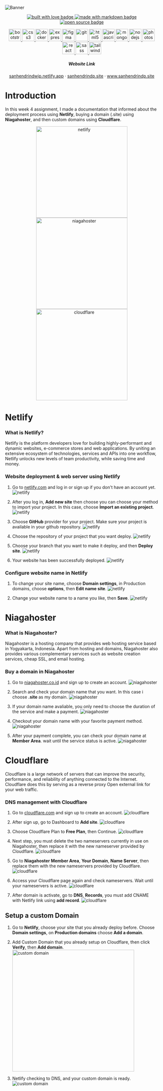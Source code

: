 ![Banner](images/markdown/Banner%20GitHubv1.2.png)

<p align="center">
  <a href="https://github.com/EddieHubCommunity" target="_blank" rel="noopener noreferrer">
    <img src="https://forthebadge.com/images/badges/built-with-love.svg" alt="built with love badge" />
 </a>
  <a href="https://github.com/EddieHubCommunity" target="_blank" rel="noopener noreferrer">
    <img src="https://forthebadge.com/images/badges/made-with-markdown.svg" alt="made with markdown badge" />
 </a>
  <a href="https://github.com/EddieHubCommunity" target="_blank" rel="noopener noreferrer">
    <img src="https://forthebadge.com/images/badges/open-source.svg" alt="open source badge" />
 </a>
 </p>

<p align="center"> <a href="https://getbootstrap.com" target="_blank" rel="noreferrer"> <img src="https://raw.githubusercontent.com/devicons/devicon/master/icons/bootstrap/bootstrap-plain-wordmark.svg" alt="bootstrap" width="40" height="40"/> </a> <a href="https://www.w3schools.com/css/" target="_blank" rel="noreferrer"> <img src="https://raw.githubusercontent.com/devicons/devicon/master/icons/css3/css3-original-wordmark.svg" alt="css3" width="40" height="40"/> </a> <a href="https://www.docker.com/" target="_blank" rel="noreferrer"> <img src="https://raw.githubusercontent.com/devicons/devicon/master/icons/docker/docker-original-wordmark.svg" alt="docker" width="40" height="40"/> </a> <a href="https://expressjs.com" target="_blank" rel="noreferrer"> <img src="https://raw.githubusercontent.com/devicons/devicon/master/icons/express/express-original-wordmark.svg" alt="express" width="40" height="40"/> </a> <a href="https://www.figma.com/" target="_blank" rel="noreferrer"> <img src="https://www.vectorlogo.zone/logos/figma/figma-icon.svg" alt="figma" width="40" height="40"/> </a> <a href="https://git-scm.com/" target="_blank" rel="noreferrer"> <img src="https://www.vectorlogo.zone/logos/git-scm/git-scm-icon.svg" alt="git" width="40" height="40"/> </a> <a href="https://www.w3.org/html/" target="_blank" rel="noreferrer"> <img src="https://raw.githubusercontent.com/devicons/devicon/master/icons/html5/html5-original-wordmark.svg" alt="html5" width="40" height="40"/> </a> <a href="https://developer.mozilla.org/en-US/docs/Web/JavaScript" target="_blank" rel="noreferrer"> <img src="https://raw.githubusercontent.com/devicons/devicon/master/icons/javascript/javascript-original.svg" alt="javascript" width="40" height="40"/> </a> <a href="https://www.mongodb.com/" target="_blank" rel="noreferrer"> <img src="https://raw.githubusercontent.com/devicons/devicon/master/icons/mongodb/mongodb-original-wordmark.svg" alt="mongodb" width="40" height="40"/> </a> <a href="https://nodejs.org" target="_blank" rel="noreferrer"> <img src="https://raw.githubusercontent.com/devicons/devicon/master/icons/nodejs/nodejs-original-wordmark.svg" alt="nodejs" width="40" height="40"/> </a> <a href="https://www.photoshop.com/en" target="_blank" rel="noreferrer"> <img src="https://raw.githubusercontent.com/devicons/devicon/master/icons/photoshop/photoshop-line.svg" alt="photoshop" width="40" height="40"/> </a> <a href="https://reactjs.org/" target="_blank" rel="noreferrer"> <img src="https://raw.githubusercontent.com/devicons/devicon/master/icons/react/react-original-wordmark.svg" alt="react" width="40" height="40"/> </a> <a href="https://sass-lang.com" target="_blank" rel="noreferrer"> <img src="https://raw.githubusercontent.com/devicons/devicon/master/icons/sass/sass-original.svg" alt="sass" width="40" height="40"/> </a> <a href="https://tailwindcss.com/" target="_blank" rel="noreferrer"> <img src="https://www.vectorlogo.zone/logos/tailwindcss/tailwindcss-icon.svg" alt="tailwind" width="40" height="40"/> </a> </p>

 <h5 align="center">Website Link</h5>

<p align="center">
<a href="https://sanhendrindwip.netlify.app/">sanhendrindwip.netlify.app</a>
·
<a href="https://sanhendrindp.site/">sanhendrindp.site</a>
·
<a href="https://sanhendrindp.site/">www.sanhendrindp.site</a>
</p>

# Introduction

In this week 4 assignment, I made a documentation that informed about the deployment process using **Netlify**, buying a domain (.site) using **Niagahoster**, and then custom domains using **Cloudflare**.

<p align="center">
  <img src="images/markdown/netlify.png" width="300" alt="netlify">
  <img src="images/markdown/niagahoster.png" width="300" alt="niagahoster">
  <img src="images/markdown/cloudflare.png" width="300" alt="cloudflare">
</p>

# Netlify

### What is Netlify?

Netlify is the platform developers love for building highly-performant and dynamic websites, e-commerce stores and web applications. By uniting an extensive ecosystem of technologies, services and APIs into one workflow, Netlify unlocks new levels of team productivity, while saving time and money.

### Website deployment & web server using Netlify

1. Go to <a href="https://www.netlify.com/">netlify.com</a> and log in or sign up if you don't have an account yet.
   <img src="images/markdown/1.PNG" align="center" alt="netlify">

2. After you log in, **Add new site** then choose you can choose your method to import your project. In this case, choose **Import an existing project**.
   <img src="images/markdown/2.PNG" alt="netlify">

3. Choose **GitHub** provider for your project. Make sure your project is available in your github repository.
   <img src="images/markdown/3.PNG" alt="netlify">

4. Choose the repository of your project that you want deploy.
   <img src="images/markdown/4.PNG" alt="netlify">

5. Choose your branch that you want to make it deploy, and then **Deploy site**.
   <img src="images/markdown/5.PNG" alt="netlify">

6. Your website has been successfully deployed.
   <img src="images/markdown/6.PNG" alt="netlify">

### Configure website name in Netlify

1. To change your site name, choose **Domain settings**, in Production domains, choose **options**, then **Edit name site**.
   <img src="images/markdown/7.PNG" alt="netlify">

2. Change your website name to a name you like, then **Save**.
   <img src="images/markdown/8.PNG" alt="netlify">

# Niagahoster

### What is Niagahoster?

Niagahoster is a hosting company that provides web hosting service based in Yogyakarta, Indonesia. Apart from hosting and domains, Niagahoster also provides various complementary services such as website creation services, cheap SSL, and email hosting.

### Buy a domain in Niagahoster

1. Go to <a href="https://www.niagahoster.co.id/">niagahoster.co.id</a> and sign up to create an account.
   <img src="images/markdown/9.PNG" alt="niagahoster">

2. Search and check your domain name that you want. In this case i choose **.site** as my domain.
   <img src="images/markdown/10.PNG" alt="niagahoster">

3. If your domain name avaliable, you only need to choose the duration of the service and make a payment.
   <img src="images/markdown/11.PNG" alt="niagahoster">

4. Checkout your domain name with your favorite payment method.
   <img src="images/markdown/12.PNG" alt="niagahoster">

5. After your payment complete, you can check your domain name at **Member Area**. wait until the service status is active.
   <img src="images/markdown/13.PNG" alt="niagahoster">

# Cloudflare

Cloudflare is a large network of servers that can improve the security, performance, and reliability of anything connected to the Internet. Cloudflare does this by serving as a reverse proxy Open external link for your web traffic.

### DNS management with Cloudflare

1. Go to <a href="https://www.cloudflare.com/en-gb/">cloudflare.com</a> and sign up to create an account.
   <img src="images/markdown/14.PNG" alt="cloudflare">

2. After sign up, go to Dashboard to **Add site**.
   <img src="images/markdown/15.PNG" alt="cloudflare">

3. Choose Cloudflare Plan to **Free Plan**, then Continue.
   <img src="images/markdown/16.PNG" alt="cloudflare">

4. Next step, you must delete the two nameservers currently in use on Niagahoster, then replace it with the new nameserver provided by Cloudflare.
   <img src="images/markdown/17.PNG" alt="cloudflare">

5. Go to **Niagahoster Member Area**, **Your Domain**, **Name Server**, then replace them with the new nameservers provided by Cloudflare.
   <img src="images/markdown/18.PNG" alt="cloudflare">

6. Access your Cloudflare page again and check nameservers. Wait until your nameservers is active.
   <img src="images/markdown/19.PNG" alt="cloudflare">

7. After domain is activate, go to **DNS**, **Records**, you must add CNAME with Netlify link using **add record**.
   <img src="images/markdown/20.PNG" alt="cloudflare">

## Setup a custom Domain

1. Go to **Netlify**, choose your site that you already deploy before. Choose **Domain settings**, on **Production domains** choose **Add a domain**.

2. Add Custom Domain that you already setup on Cloudflare, then click **Verify**, then **Add domain**.
   <img src="images/markdown/21.PNG" width="400" alt="custom domain">

3. Netlify checking to DNS, and your custom domain is ready.
   <img src="images/markdown/22.PNG" alt="custom domain">

